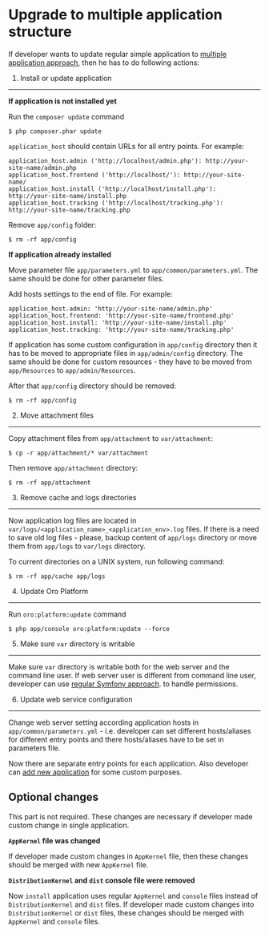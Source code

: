 Upgrade to multiple application structure
=========================================


If developer wants to update regular simple application to [multiple application approach](./getting-started.md#directory-structure),
then he has to do following actions:

1. Install or update application
--------------------------------

**If application is not installed yet**

Run the `composer update` command

```
$ php composer.phar update
```

`application_host` should contain URLs for all entry points. For example:

```
application_host.admin ('http://localhost/admin.php'): http://your-site-name/admin.php
application_host.frontend ('http://localhost/'): http://your-site-name/
application_host.install ('http://localhost/install.php'): http://your-site-name/install.php
application_host.tracking ('http://localhost/tracking.php'): http://your-site-name/tracking.php
```

Remove `app/config` folder:

```
$ rm -rf app/config
```

**If application already installed**

Move parameter file `app/parameters.yml` to `app/common/parameters.yml`. The same should be done for other parameter
files.

Add hosts settings to the end of file. For example:

```
application_host.admin: 'http://your-site-name/admin.php'
application_host.frontend: 'http://your-site-name/frontend.php'
application_host.install: 'http://your-site-name/install.php'
application_host.tracking: 'http://your-site-name/tracking.php'
```

If application has some custom configuration in `app/config` directory then it has to be moved to appropriate files
in `app/admin/config` directory. The same should be done for custom resources - they have to be moved from
`app/Resources` to `app/admin/Resources`.

After that `app/config` directory should be removed:

```
$ rm -rf app/config
```

2. Move attachment files
------------------------

Copy attachment files from `app/attachment` to `var/attachment`:
```
$ cp -r app/attachment/* var/attachment
```

Then remove `app/attachment` directory:
```
$ rm -rf app/attachment
```

3. Remove cache and logs directories
------------------------------------

Now application log files are located in `var/logs/<application_name>_<application_env>.log` files.
If there is a need to save old log files - please, backup content of `app/logs` directory or move them from `app/logs` 
to `var/logs` directory.

To current directories on a UNIX system, run following command:

```
$ rm -rf app/cache app/logs
```

4. Update Oro Platform
----------------------

Run `oro:platform:update` command

```
$ php app/console oro:platform:update --force
```

5. Make sure `var` directory is writable
----------------------------------------

Make sure `var` directory is writable both for the web server and the command line user.
If web server user is different from command line user, developer can use 
[regular Symfony approach](http://symfony.com/doc/2.3/book/installation.html#book-installation-permissions).
to handle permissions.

6. Update web service configuration
-----------------------------------

Change web server setting according application hosts in `app/common/parameters.yml` - i.e. developer can set
different hosts/aliases for different entry points and there hosts/aliases have to be set in parameters file.

Now there are separate entry points for each application. Also developer can 
[add new application](./add-new-application) for some custom purposes.

Optional changes
----------------

This part is not required. These changes are necessary if developer made custom change in single application.

**`AppKernel` file was changed**

If developer made custom changes in `AppKernel` file, then these changes should be merged with new `AppKernel` file.

**`DistributionKernel` and `dist` console file were removed**

Now `install` application uses regular `AppKernel` and `console` files instead of `DistributionKernel` and `dist` files.
If developer made custom changes into `DistributionKernel` or `dist` files, these changes should be merged with 
`AppKernel` and `console` files.
